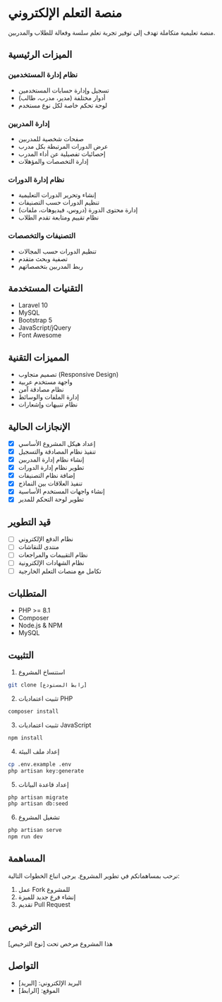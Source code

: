# منصة التعلم الإلكتروني

منصة تعليمية متكاملة تهدف إلى توفير تجربة تعلم سلسة وفعالة للطلاب والمدربين.

## الميزات الرئيسية

### نظام إدارة المستخدمين
- تسجيل وإدارة حسابات المستخدمين
- أدوار مختلفة (مدير، مدرب، طالب)
- لوحة تحكم خاصة لكل نوع مستخدم

### إدارة المدربين
- صفحات شخصية للمدربين
- عرض الدورات المرتبطة بكل مدرب
- إحصائيات تفصيلية عن أداء المدرب
- إدارة التخصصات والمؤهلات

### نظام إدارة الدورات
- إنشاء وتحرير الدورات التعليمية
- تنظيم الدورات حسب التصنيفات
- إدارة محتوى الدورة (دروس، فيديوهات، ملفات)
- نظام تقييم ومتابعة تقدم الطلاب

### التصنيفات والتخصصات
- تنظيم الدورات حسب المجالات
- تصفية وبحث متقدم
- ربط المدربين بتخصصاتهم

## التقنيات المستخدمة
- Laravel 10
- MySQL
- Bootstrap 5
- JavaScript/jQuery
- Font Awesome

## المميزات التقنية
- تصميم متجاوب (Responsive Design)
- واجهة مستخدم عربية
- نظام مصادقة آمن
- إدارة الملفات والوسائط
- نظام تنبيهات وإشعارات

## الإنجازات الحالية
- [x] إعداد هيكل المشروع الأساسي
- [x] تنفيذ نظام المصادقة والتسجيل
- [x] إنشاء نظام إدارة المدربين
- [x] تطوير نظام إدارة الدورات
- [x] إضافة نظام التصنيفات
- [x] تنفيذ العلاقات بين النماذج
- [x] إنشاء واجهات المستخدم الأساسية
- [x] تطوير لوحة التحكم للمدير

## قيد التطوير
- [ ] نظام الدفع الإلكتروني
- [ ] منتدى للنقاشات
- [ ] نظام التقييمات والمراجعات
- [ ] نظام الشهادات الإلكترونية
- [ ] تكامل مع منصات التعلم الخارجية

## المتطلبات
- PHP >= 8.1
- Composer
- Node.js & NPM
- MySQL

## التثبيت
1. استنساخ المشروع
```bash
git clone [رابط المستودع]
```

2. تثبيت اعتماديات PHP
```bash
composer install
```

3. تثبيت اعتماديات JavaScript
```bash
npm install
```

4. إعداد ملف البيئة
```bash
cp .env.example .env
php artisan key:generate
```

5. إعداد قاعدة البيانات
```bash
php artisan migrate
php artisan db:seed
```

6. تشغيل المشروع
```bash
php artisan serve
npm run dev
```

## المساهمة
نرحب بمساهماتكم في تطوير المشروع. يرجى اتباع الخطوات التالية:
1. عمل Fork للمشروع
2. إنشاء فرع جديد للميزة
3. تقديم Pull Request

## الترخيص
هذا المشروع مرخص تحت [نوع الترخيص]

## التواصل
- البريد الإلكتروني: [البريد]
- الموقع: [الرابط]
